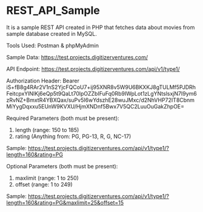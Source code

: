# REST_API_Sample
It is a sample REST API created in PHP that fetches data about movies from sample database created in MySQL.

Tools Used: Postman & phpMyAdmin

Sample Data:
https://test.projects.digitizerventures.com/

API Endpoint:
https://test.projects.digitizerventures.com/api/v1/type1/

Authorization Header:
Bearer iS+fB8g4RAr2V1nS2YjcFQCoU7+ij95XNR8v5W9U6BKXKJ8gTULMf5PJDRhFeitcpxYlNIKj6eQp5t9QaLt70lpOZZbIFuFq0Rb9IWpLot1zLgYNtslsxjN7I9ym6zRvNZ+BmxtR4YBXQax/suPv5I6wYdszhE28wuJMxc/d2NhVHP72IT8CbnmMiYygDqxxu5EUnW9KVXU/HjmXNDnf5Bwx7V5QC2LuuOuGakZhpOE=

Required Parameters (both must be present):
1) length (range: 150 to 185)
2) rating (Anything from: PG, PG-13, R, G, NC-17)

Sample:
https://test.projects.digitizerventures.com/api/v1/type1/?length=160&rating=PG

Optional Parameters (both must be present):
1) maxlimit (range: 1 to 250)
2) offset (range: 1 to 249)

Sample:
https://test.projects.digitizerventures.com/api/v1/type1/?length=160&rating=PG&maxlimit=25&offset=15
